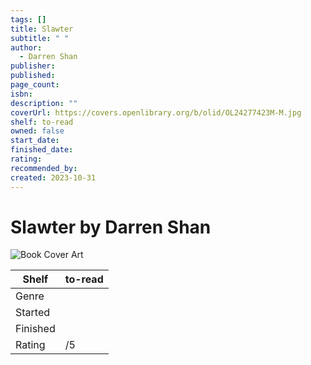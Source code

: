 ```yaml
---
tags: []
title: Slawter
subtitle: " "
author:
  - Darren Shan
publisher: 
published: 
page_count: 
isbn: 
description: ""
coverUrl: https://covers.openlibrary.org/b/olid/OL24277423M-M.jpg
shelf: to-read
owned: false
start_date: 
finished_date: 
rating: 
recommended_by: 
created: 2023-10-31
---
```


# Slawter by Darren Shan

![Book Cover Art](https://covers.openlibrary.org/b/olid/OL24277423M-M.jpg)

| Shelf | to-read |
| --- | --- |
| Genre |  |
| Started |  |
| Finished |  |
| Rating | /5 |

